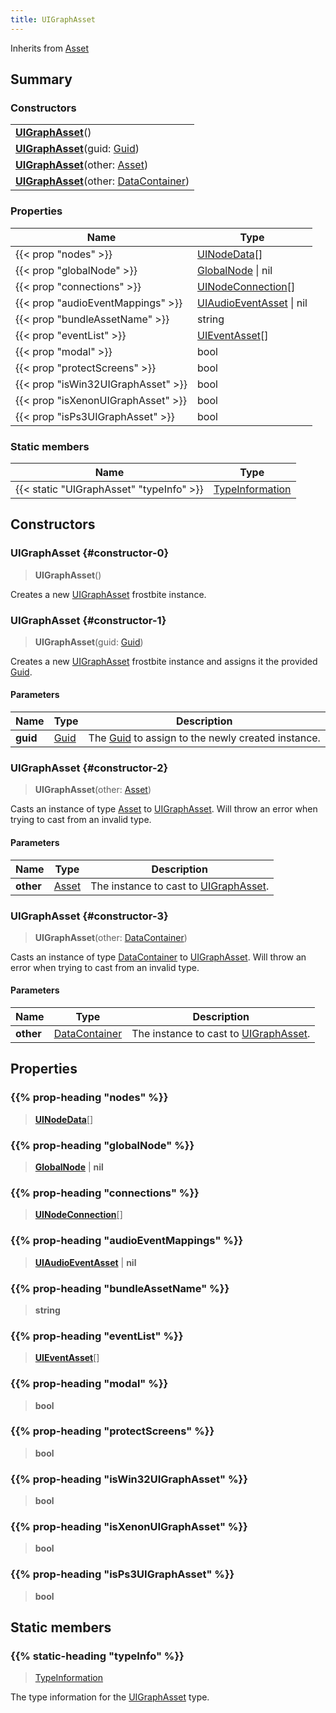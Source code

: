 ```yaml
---
title: UIGraphAsset
---
```


Inherits from 
[Asset](/vext/ref/fb/asset)

## Summary
### Constructors
| |
| ----------- |
| **[UIGraphAsset](#constructor-0)**() |
| **[UIGraphAsset](#constructor-1)**(guid: [Guid](/vext/ref/shared/class/guid)) |
| **[UIGraphAsset](#constructor-2)**(other: [Asset](/vext/ref/fb/asset)) |
| **[UIGraphAsset](#constructor-3)**(other: [DataContainer](/vext/ref/shared/class/datacontainer)) |

### Properties
| Name | Type |
| ---- | ---- |
| {{< prop "nodes" >}} | [UINodeData](/vext/ref/fb/uinodedata)[] |
| {{< prop "globalNode" >}} | [GlobalNode](/vext/ref/fb/globalnode) \| nil |
| {{< prop "connections" >}} | [UINodeConnection](/vext/ref/fb/uinodeconnection)[] |
| {{< prop "audioEventMappings" >}} | [UIAudioEventAsset](/vext/ref/fb/uiaudioeventasset) \| nil |
| {{< prop "bundleAssetName" >}} | string |
| {{< prop "eventList" >}} | [UIEventAsset](/vext/ref/fb/uieventasset)[] |
| {{< prop "modal" >}} | bool |
| {{< prop "protectScreens" >}} | bool |
| {{< prop "isWin32UIGraphAsset" >}} | bool |
| {{< prop "isXenonUIGraphAsset" >}} | bool |
| {{< prop "isPs3UIGraphAsset" >}} | bool |

### Static members
| Name | Type |
| ---- | ---- |
| {{< static "UIGraphAsset" "typeInfo" >}} | [TypeInformation](/vext/ref/shared/class/typeinformation) |

## Constructors
### UIGraphAsset {#constructor-0}
> **UIGraphAsset**()

Creates a new [UIGraphAsset](/vext/ref/fb/uigraphasset) frostbite instance.

### UIGraphAsset {#constructor-1}
> **UIGraphAsset**(guid: [Guid](/vext/ref/shared/class/guid))

Creates a new [UIGraphAsset](/vext/ref/fb/uigraphasset) frostbite instance and assigns it the provided [Guid](/vext/ref/shared/class/guid).

#### Parameters
| Name | Type | Description |
| ---- | ---- | ----------- |
| **guid** | [Guid](/vext/ref/shared/class/guid) | The [Guid](/vext/ref/shared/class/guid) to assign to the newly created instance. |

### UIGraphAsset {#constructor-2}
> **UIGraphAsset**(other: [Asset](/vext/ref/fb/asset))

Casts an instance of type [Asset](/vext/ref/fb/asset) to [UIGraphAsset](/vext/ref/fb/uigraphasset). Will throw an error when trying to cast from an invalid type.

#### Parameters
| Name | Type | Description |
| ---- | ---- | ----------- |
| **other** | [Asset](/vext/ref/fb/asset) | The instance to cast to [UIGraphAsset](/vext/ref/fb/uigraphasset). |

### UIGraphAsset {#constructor-3}
> **UIGraphAsset**(other: [DataContainer](/vext/ref/shared/class/datacontainer))

Casts an instance of type [DataContainer](/vext/ref/shared/class/datacontainer) to [UIGraphAsset](/vext/ref/fb/uigraphasset). Will throw an error when trying to cast from an invalid type.

#### Parameters
| Name | Type | Description |
| ---- | ---- | ----------- |
| **other** | [DataContainer](/vext/ref/shared/class/datacontainer) | The instance to cast to [UIGraphAsset](/vext/ref/fb/uigraphasset). |

## Properties
### {{% prop-heading "nodes" %}}
> **[UINodeData](/vext/ref/fb/uinodedata)**[]

### {{% prop-heading "globalNode" %}}
> **[GlobalNode](/vext/ref/fb/globalnode)** | **nil**

### {{% prop-heading "connections" %}}
> **[UINodeConnection](/vext/ref/fb/uinodeconnection)**[]

### {{% prop-heading "audioEventMappings" %}}
> **[UIAudioEventAsset](/vext/ref/fb/uiaudioeventasset)** | **nil**

### {{% prop-heading "bundleAssetName" %}}
> **string**

### {{% prop-heading "eventList" %}}
> **[UIEventAsset](/vext/ref/fb/uieventasset)**[]

### {{% prop-heading "modal" %}}
> **bool**

### {{% prop-heading "protectScreens" %}}
> **bool**

### {{% prop-heading "isWin32UIGraphAsset" %}}
> **bool**

### {{% prop-heading "isXenonUIGraphAsset" %}}
> **bool**

### {{% prop-heading "isPs3UIGraphAsset" %}}
> **bool**

## Static members
### {{% static-heading "typeInfo" %}}
> [TypeInformation](/vext/ref/shared/class/typeinformation)

The type information for the [UIGraphAsset](/vext/ref/fb/uigraphasset) type.

